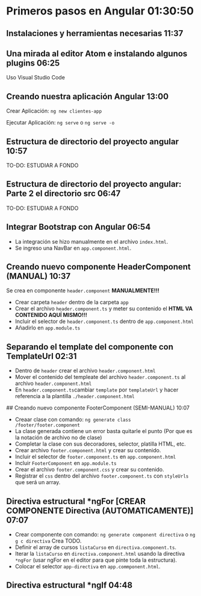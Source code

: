# Primeros pasos en Angular 01:30:50

## Instalaciones y herramientas necesarias 11:37

## Una mirada al editor Atom e instalando algunos plugins 06:25

Uso Visual Studio Code

## Creando nuestra aplicación Angular 13:00

Crear Aplicación: `ng new clientes-app`

Ejecutar Aplicación: `ng serve` o `ng serve -o`

## Estructura de directorio del proyecto angular 10:57

TO-DO: ESTUDIAR A FONDO

## Estructura de directorio del proyecto angular: Parte 2 el directorio src 06:47

TO-DO: ESTUDIAR A FONDO

## Integrar Bootstrap con Angular 06:54

* La integración se hizo manualmente en el archivo `index.html`.
* Se ingreso una NavBar en `app.component.html`.

## Creando nuevo componente HeaderComponent (MANUAL) 10:37

Se crea en componente `header.component` **MANUALMENTE!!!**

* Crear carpeta `header` dentro de la carpeta `app`
* Crear el archivo `header.component.ts` y meter su contenido el **HTML VA CONTENIDO AQUÍ MISMO!!!**
* Incluir el selector de `header.component.ts` dentro de `app.component.html`
* Añadirlo en `app.module.ts`

## Separando el template del componente con TemplateUrl 02:31

* Dentro de `header` crear el archivo `header.component.html`
* Mover el contenido del templeate del archivo `header.component.ts` al archivo `header.component.html`
* En `header.component.ts`cambiar `template` por `templateUrl` y hacer referencia a la plantilla `./header.component.html`

## Creando nuevo componente FooterComponent (SEMI-MANUAL) 10:07

* Creaar clase con comando: `ng generate class /footer/footer.component`
* La clase generada contiene un error basta quitarle el punto (Por que es la notación de archivo no de clase)
* Completar la clase con sus decoradores, selector, platilla HTML, etc.
* Crear archivo `footer.component.html` y crear su contenido.
* Incluir el selector de `footer.component.ts` en `app.component.html`
* Incluir `FooterComponent` en `app.module.ts`
* Crear el archivo `footer.component.css` y crear su contenido.
* Registrar el `css` dentro del archivo `footer.component.ts` con `styleUrls` que será un array.

## Directiva estructural *ngFor [CREAR COMPONENTE Directiva (AUTOMATICAMENTE)] 07:07

* Crear componente con comando: `ng generate component directiva` o `ng g c directiva` Crea TODO.
* Definir el array de cursos `listaCurso` en `directiva.component.ts`.
* Iterar la `listaCurso` en `directiva.component.html` usando la directiva `*ngFor` (usar ngFor en el editor para que pinte toda la estructura).
* Colocar el selector `app-directiva` en `app.commponent.html`.

## Directiva estructural *ngIf 04:48